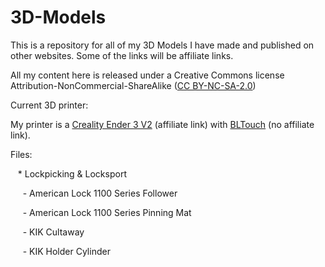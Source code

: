 # 3D-Models
This is a repository for all of my 3D Models I have made and published on other websites. Some of the links will be affiliate links.

All my content here is released under a Creative Commons license Attribution-NonCommercial-ShareAlike ([CC BY-NC-SA-2.0](https://creativecommons.org/licenses/by-nc-sa/2.0/))

Current 3D printer:

My printer is a [Creality Ender 3 V2](https://www.banggood.com/Creality-3D-Ender-3-V2-Upgraded-3D-Printer-Kit-220x220x250mm-Printing-Size-TMC2208-or-Ultra-silent-32-bit-Mainboard-or-Carborundum-Glass-Platform-or-Mean-Well-Power-Supply-or-New-UI-4_3inch-Color-Screen-p-1661657.html?p=RD152133670907202110&custlinkid=1676961) (affiliate link) with [BLTouch](https://www.amazon.com/ANTCLABS-BLTouch-Leveling-Premium-Extension/dp/B07FR2LLZP/ref=sr_1_21?dchild=1&keywords=bl%2Btouch%2Bkit&qid=1634353260&sr=8-21&th=1) (no affiliate link). 


Files:

&nbsp;&nbsp; * Lockpicking & Locksport

&nbsp;&nbsp;&nbsp;&nbsp; - American Lock 1100 Series Follower

&nbsp;&nbsp;&nbsp;&nbsp; - American Lock 1100 Series Pinning Mat

&nbsp;&nbsp;&nbsp;&nbsp; - KIK Cultaway

&nbsp;&nbsp;&nbsp;&nbsp; - KIK Holder Cylinder
